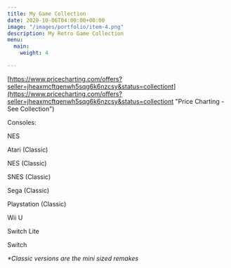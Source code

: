 ```yaml
---
title: My Game Collection
date: 2020-10-06T04:00:00+00:00
image: "/images/portfolio/item-4.png"
description: My Retro Game Collection
menu:
  main:
    weight: 4

---
```

[https://www.pricecharting.com/offers?seller=jheaxmcftqenwh5sqg6k6nzcsy&status=collectiont](https://www.pricecharting.com/offers?seller=jheaxmcftqenwh5sqg6k6nzcsy&status=collectiont "Price Charting - See Collection")

Consoles:

NES

Atari (Classic)

NES (Classic)

SNES (Classic)

Sega (Classic)

Playstation (Classic) 

Wii U

Switch Lite

Switch

_*Classic versions are the mini sized remakes_
